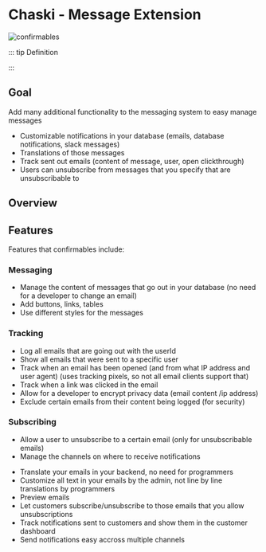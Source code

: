 # Chaski - Message Extension

![confirmables](../../assets/images/confirmables.png)

::: tip Definition

:::

## Goal
Add many additional functionality to the messaging system to easy manage messages
- Customizable notifications in your database (emails, database notifications, slack messages)
- Translations of those messages
- Track sent out emails (content of message, user, open clickthrough)
- Users can unsubscribe from messages that you specify that are unsubscribable to

## Overview


## Features
Features that confirmables include:

### Messaging
- Manage the content of messages that go out in your database (no need for a developer to change an email)
- Add buttons, links, tables
- Use different styles for the messages

### Tracking
- Log all emails that are going out with the userId
- Show all emails that were sent to a specific user
- Track when an email has been opened (and from what IP address and user agent) (uses tracking pixels, so not all email clients support that)
- Track when a link was clicked in the email
- Allow for a developer to encrypt privacy data (email content /ip address)
- Exclude certain emails from their content being logged (for security)

### Subscribing
- Allow a user to unsubscribe to a certain email (only for unsubscribable emails)
- Manage the channels on where to receive notifications


* Translate your emails in your backend, no need for programmers
* Customize all text in your emails by the admin, not line by line translations by programmers
* Preview emails
* Let customers subscribe/unsubscribe to those emails that you allow unsubscriptions
* Track notifications sent to customers and show them in the customer dashboard
* Send notifications easy accross multiple channels

<!--@include: ../guide/basic/frontend.md-->
